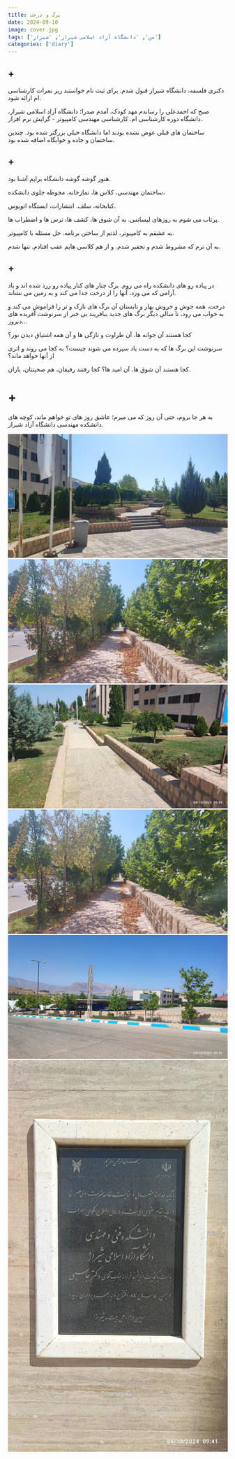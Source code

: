 ```yaml
---
title: برگ و درخت
date: 2024-09-10
image: cover.jpg
tags: ['من', 'دانشگاه آزاد اسلامی شیراز', 'شیراز']
categories: ['diary']
---
```


## +

دکتری فلسفه، دانشگاه شیراز قبول شدم. برای ثبت نام خواستند ریز نمرات کارشناسی ام ارائه شود.

صبح که احمدعلی را رساندم مهد کودک، آمدم صدرا؛ دانشگاه آزاد اسلامی شیراز، دانشگاه دوره کارشناسی ام. کارشناسی مهندسی کامپیوتر - گرایش نرم افزار.

ساختمان های قبلی عوض نشده بودند اما دانشگاه خیلی بزرگتر شده بود. چندین ساختمان و جاده و خوابگاه اضافه شده بود.

## +

هنوز گوشه گوشه دانشگاه برایم آشنا بود.

ساختمان مهندسی، کلاس ها، نمازخانه، محوطه جلوی دانشکده،

کتابخانه، سلف. انتشارات، ایستگاه اتوبوس.

پرتاب می شوم به روزهای لیسانس. به آن شوق ها، کشف ها، ترس ها و اضطراب ها.

به عشقم به کامپیوتر، لذتم از ساختن برنامه. حل مسئله با کامپیوتر.

به آن ترم که مشروط شدم و تحقیر شدم. و از هم کلاسی هایم عقب افتادم. تنها شدم.


## +

در پیاده رو های دانشکده راه می روم. برگ چنار های کنار پیاده رو زرد شده اند و باد آرامی که می وزد، آنها را از درخت جدا می کند و به زمین می نشاند.

درخت، همه جوش و خروش بهار و تابستان آن برگ های نازک و تر را فراموش می کند و به خواب می رود، تا سالی دیگر برگ های جدید بیافریند بی خبر از سرنوشت آفریده های دیروز...

کجا هستند آن جوانه ها، آن طراوت و تازگی ها و آن همه اشتیاق دیدن نور؟

سرنوشت این برگ ها که به دست باد سپرده می شوند چیست؟ به کجا می روند و اثری از آنها خواهد ماند؟

کجا هستند آن شوق ها، آن امید ها؟ کجا رفتند رفیقان، هم صحبتتان، یاران.

# +

به هر جا بروم، حتی آن روز که می میرم؛ عاشق روز های تو خواهم ماند، کوچه های دانشکده مهندسی دانشگاه آزاد شیراز.


![](photo_2024-09-10_10-37-39.jpg) ![](photo_2024-09-10_10-37-51.jpg) ![](photo_2024-09-10_10-37-54.jpg) ![](photo_2024-09-10_10-37-51.jpg) ![](photo_2024-09-10_10-37-57.jpg)![](cover.jpg)